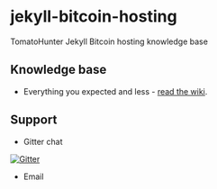 # jekyll-bitcoin-hosting
TomatoHunter Jekyll Bitcoin hosting knowledge base

## Knowledge base

* Everything you expected and less - [read the wiki](https://github.com/tomatohunter/jekyll-bitcoin-hosting/wiki). 

## Support

* Gitter chat 

[![Gitter](https://badges.gitter.im/tomatohunter/jekyll-bitcoin-hosting.svg)](https://gitter.im/tomatohunter/jekyll-bitcoin-hosting?utm_source=badge&utm_medium=badge&utm_campaign=pr-badge)

* Email




